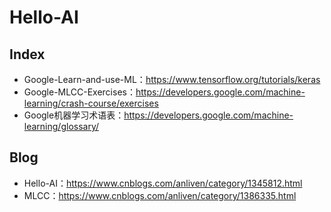 # Hello-AI

## Index
- Google-Learn-and-use-ML：https://www.tensorflow.org/tutorials/keras
- Google-MLCC-Exercises：https://developers.google.com/machine-learning/crash-course/exercises
- Google机器学习术语表：https://developers.google.com/machine-learning/glossary/

## Blog
- Hello-AI：https://www.cnblogs.com/anliven/category/1345812.html
- MLCC：https://www.cnblogs.com/anliven/category/1386335.html